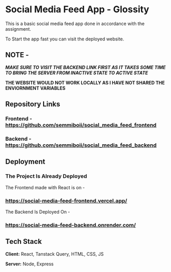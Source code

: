 
# Social Media Feed App - Glossity

This is a basic social media feed app done in accordance with the assignment.

To Start the app fast you can visit the deployed website.

## NOTE -

***MAKE SURE TO VISIT THE BACKEND LINK FIRST AS IT TAKES SOME TIME TO BRING THE SERVER FROM INACTIVE STATE TO ACTIVE STATE***

**THE WEBSITE WOULD NOT WORK LOCALLY AS I HAVE NOT SHARED THE ENVIORNMENT VARIABLES**

## Repository Links

### Frontend - https://github.com/semmiboii/social_media_feed_frontend

### Backend - https://github.com/semmiboii/social_media_feed_backend


## Deployment

### The Project Is Already Deployed

The Frontend made with React is on -

### https://social-media-feed-frontend.vercel.app/

The Backend Is Deployed On -

### https://social-media-feed-backend.onrender.com/


## Tech Stack

**Client:** React, Tanstack Query, HTML, CSS, JS

**Server:** Node, Express

